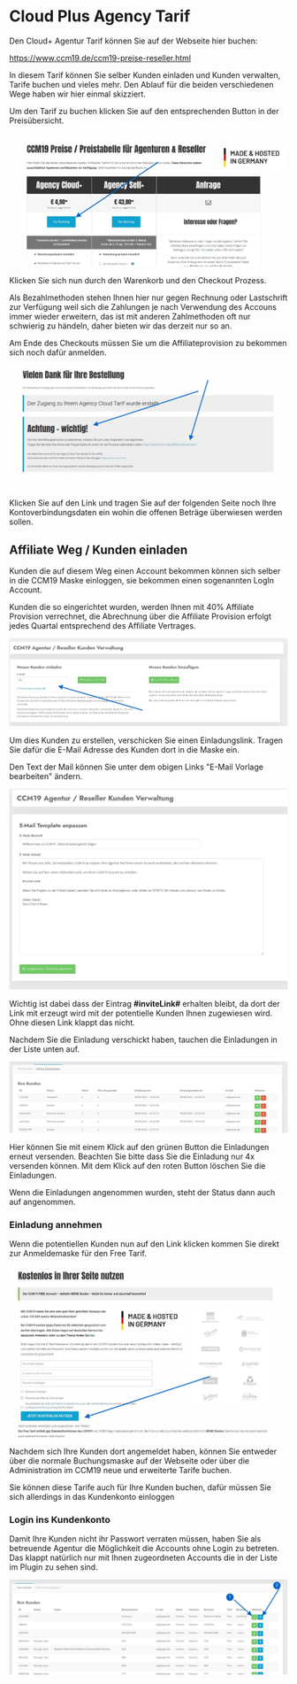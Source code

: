 # Cloud Plus Agency Tarif

Den Cloud+ Agentur Tarif können Sie auf der Webseite hier buchen: 

https://www.ccm19.de/ccm19-preise-reseller.html

In diesem Tarif können Sie selber Kunden einladen und Kunden verwalten, Tarife buchen und vieles mehr. Den Ablauf für die beiden verschiedenen Wege haben wir hier einmal skizziert.

Um den Tarif zu buchen klicken Sie auf den entsprechenden Button in der Preisübersicht.

![screenshot-1661433053425](../assets/screenshot-1661433053425.jpg)



Klicken Sie sich nun durch den Warenkorb und den Checkout Prozess.

Als Bezahlmethoden stehen Ihnen hier nur gegen Rechnung oder Lastschrift zur Verfügung weil sich die Zahlungen je nach Verwendung des Accouns immer wieder erweitern, das ist mit anderen Zahlmethoden oft nur schwierig zu händeln, daher bieten wir das derzeit nur so an.

 Am Ende des Checkouts müssen Sie um die Affiliateprovision zu bekommen sich noch dafür anmelden.

![screenshot-1661433296597](../assets/screenshot-1661433296597.jpg)

Klicken Sie auf den Link und tragen Sie auf der folgenden Seite noch Ihre Kontoverbindungsdaten ein wohin die offenen Beträge überwiesen werden sollen.



## Affiliate Weg / Kunden einladen

Kunden die auf diesem Weg einen Account bekommen können sich selber in die CCM19 Maske einloggen, sie bekommen einen sogenannten LogIn Account.

Kunden die so eingerichtet wurden, werden Ihnen mit 40% Affiliate Provision verrechnet, die Abrechnung über die Affiliate Provision erfolgt jedes Quartal entsprechend des Affiliate Vertrages.

![screenshot-1661433634924](../assets/screenshot-1661433634924.jpg)

Um dies Kunden zu erstellen, verschicken Sie einen Einladungslink. Tragen Sie dafür die E-Mail Adresse des Kunden dort in die Maske ein. 

Den Text der Mail können Sie unter dem obigen Links "E-Mail Vorlage bearbeiten" ändern.

![screenshot-1661433742300](../assets/screenshot-1661433742300.jpg)

Wichtig ist dabei dass der Eintrag **#inviteLink#** erhalten bleibt, da dort der Link mit erzeugt wird mit der potentielle Kunden Ihnen zugewiesen wird. Ohne diesen Link klappt das nicht.

Nachdem Sie die Einladung verschickt haben, tauchen die Einladungen in der Liste unten auf.

![screenshot-1661435696138](../assets/screenshot-1661435696138.jpg)

Hier können Sie mit einem Klick auf den grünen Button die Einladungen erneut versenden. Beachten Sie bitte dass Sie die Einladung nur 4x versenden können. Mit dem Klick auf den roten Button löschen Sie die Einladungen.

Wenn die Einladungen angenommen wurden, steht der Status dann auch auf angenommen.

### Einladung annehmen

Wenn die potentiellen Kunden nun auf den Link klicken kommen Sie direkt zur Anmeldemaske für den Free Tarif.

![screenshot-1661435477347](../assets/screenshot-1661435477347.jpg)



Nachdem sich Ihre Kunden dort angemeldet haben, können Sie entweder über die normale Buchungsmaske auf der Webseite oder über die Administration im CCM19 neue und erweiterte Tarife buchen. 

Sie können diese Tarife auch für Ihre Kunden buchen, dafür müssen Sie sich allerdings in das Kundenkonto einloggen

### Login ins Kundenkonto

Damit Ihre Kunden nicht ihr Passwort verraten müssen, haben Sie als betreuende Agentur die Möglichkeit die Accounts ohne Login zu betreten. Das klappt natürlich nur mit Ihnen zugeordneten Accounts die in der Liste im Plugin zu sehen sind.

![screenshot-1661435666592](../assets/screenshot-1661435666592.jpg)